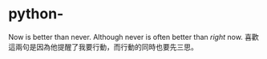 # python-
Now is better than never.
Although never is often better than *right* now.
喜歡這兩句是因為他提醒了我要行動，而行動的同時也要先三思。
